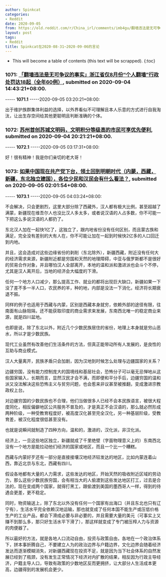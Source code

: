 ```yaml
---
author: Spinkcat
categories:
- Reddit
date: 2020-09-05
from: https://old.reddit.com/r/China_irl/comments/imb4gu/翻墙违法是无可争议的事实浙江省仅8月份个人翻墙行政处罚达18起全年60例/
layout: post
tags:
- Reddit
title: Spinkcat在2020-08-31~2020-09-06的言论
---
```


* This will become a table of contents (this text will be scrapped).
{:toc}

### 1071: [「翻墙违法是无可争议的事实」浙江省仅8月份“个人翻墙”行政处罚达18起（全年60例）](https://old.reddit.com/r/China_irl/comments/imb4gu/翻墙违法是无可争议的事实浙江省仅8月份个人翻墙行政处罚达18起全年60例/), submitted on 2020-09-04 14:43:21+08:00.

----- __1071.1__ -----2020-09-05 03:20:21+08:00:

出于维护族群集体利益的选择，以外界看似不可理解且本人乐意的方式进行自我淘汰，让出生存空间给其他更聪明且判断准确的个体。

### 1072: [苏州首创苏城文明码，文明积分等级高的市民可享优先便利](https://old.reddit.com/r/China_irl/comments/imex1g/苏州首创苏城文明码文明积分等级高的市民可享优先便利/), submitted on 2020-09-04 20:21:21+08:00.

----- __1072.1__ -----2020-09-05 03:17:31+08:00:

好！很有精神！我是你们亲切的老大哥！

### 1073: [如果中国现在共产党下台，领土回到明朝时代（内蒙，西藏，新疆，东北独立建国），各位少民和汉民会有什么看法？](https://old.reddit.com/r/China_irl/comments/imkxte/如果中国现在共产党下台领土回到明朝时代内蒙西藏新疆东北独立建国各位少民和汉民会有什么看法/), submitted on 2020-09-05 02:01:54+08:00.

----- __1073.1__ -----2020-09-05 04:03:24+08:00:

不会解决，只会更剧烈，这里大部分除了西藏外，汉人都有极大比例，甚至超越了满蒙，新疆现在维吾尔人也没比汉人多太多，或者说汉语的人占多数，你不可能一下把这么多说汉语的人都扔了。

东北汉人加在一起快1亿了，这独立了，跟内地省份没有任何区别，而且蒙古族和满足，完全没有差别的大有人在，你不可能让加在一起到时候快2亿多的人口回迁到内地。

并且，这会造成对这些边缘省份的剥削（东北除外），新疆西藏，附近没有任何大的经济需求来源，新疆附近都是穷国和天然的地理障碍，中亚与俄罗斯都不是很好的贸易合作对象，并且哪怕汉人全部离开，本地的温和派和激进派也会斗个不停，尤其是汉人离开后，当地的经济会大幅度的下滑。

任何一个地方人口减少，那么提高工作、就业的都将出现巨大缺口，新疆如果一下没了差不多一半人口，农民养的羊，种的地，内部是没法一下消化，经济将长期衰退不振。

同样的例子也适用于西藏与内蒙，区别是西藏本身就穷，依赖外部的途径有限，往南面有山脉阻隔，还不能获取印度的商业需求来发展，东南西北唯一的稳定商业来源，就是四川盆地。

也即是说，除了东北以外，附近几个少数民族居住的省份，地理上本身就是穷山恶水，所以才是少数民族。

现代工业虽然有改善他们生活条件的方法，但真正能带动所有人发展的，是良性的互助与商业模式。

汉人大量离开，民族矛盾只会加剧，因为汉地到时候怎么处理与边疆国家的关系？

边疆穷国，没有能力控制庞大的国境线和基层社会，恐怖分子可以毫无忌惮地从这些国家输入，长期而言，显然汉民才会不满，而即便和平分手后，边疆穷国的温和派又没法解决这些恐怖主义与贫穷问题，也会惹来非议甚至被推翻，变成激进宗教政权上台。

对边疆穷国的少数民族也不合理，他们当做很多人已经不会本民族语言，被很大程度同化，相反偏僻地区公共服务不普及的，才是真正不会汉语的，那么就必然形成两种阶级，一种受教育程度好，被高度汉化甚至完全汉化，另一种基层阶级，受教育差，被汉化程度很低甚至没有。

也就是说瞬间就制造了四种方向，温和的，激进的，汉化派，非汉化派。

经济上，一旦这些地区独立，新疆就成了千里绝壁（字面物理意义上的）东南西北没有一个地方是能拉动他们经济的国家或地区，而且一个比一个糟糕。

西藏与内蒙好歹还有一部分是直接接壤汉地经济较发达的地区，比如内蒙连着山西，靠近北京与东北，西藏有四川。

假设各地都有大量的人力需求，这些发达的地区，开始天然的吸收附近区域的劳动力，那么这些少数民族穷国，会有相当大的人偷渡到这些发达地区打工，过去是合法的，现在变成两个国家，就得打黑工，跟偷渡到美国的墨西哥人一样，得到的待遇会更差，更不稳定。

同时，物资输送上，除了东北以外没有任何一个国家有出海口（并且东北也只有辽宁有），生活水平完全依赖汉地运输，那也就变成了任何本国不能生产或压低价格生产的工业产品，都会下滑成必要与非必要的，并且需要大量的美元（可事实上又赚不到那么多，那只好生活水平下滑了），那这样就变成了专门被压榨人力与资源的肉便器了。

所以最好的方法，就是各地人口流动自由，投资与政策自由，各地在一个政治体系下，拼本事折腾自己，不要建立人为的政治边界与户籍边界，文化边界会随着经济发达而逐渐模糊消失，对新疆西藏现在投资不足，就是因为当下社会体系的自然发展已经到了瓶颈，没有发生正常情况下经济对内扩散的结果，相反因为行政主导经济，户籍主导人口，导致有政策的少数地区反而更拥挤，让大部分人生活成本更高，边疆得到的发展机会更少。

